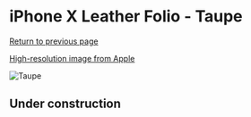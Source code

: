 # iPhone X Leather Folio - Taupe

[Return to previous page](/iphone_x)

[High-resolution image from Apple](https://store.storeimages.cdn-apple.com/8756/as-images.apple.com/is/MQRY2?wid=4500&hei=4500&fmt=png)

<div style="width: 500px"><img src="/everyphone/MQRY2.png" alt="Taupe"></div>

## Under construction

